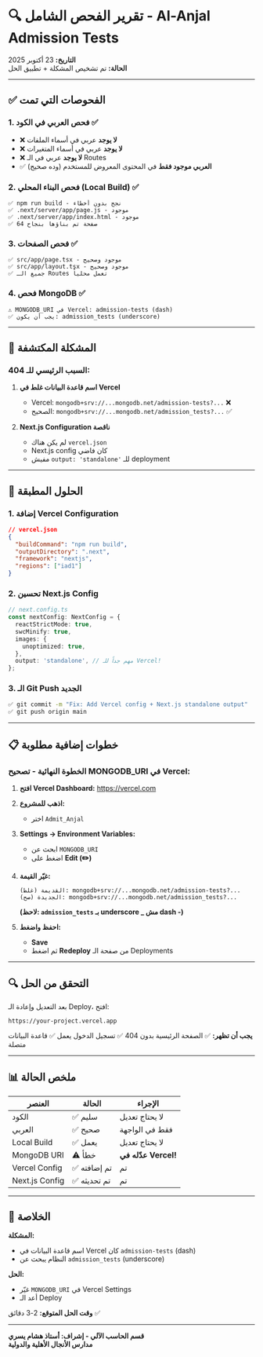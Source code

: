 # 🔍 تقرير الفحص الشامل - Al-Anjal Admission Tests

**التاريخ:** 23 أكتوبر 2025  
**الحالة:** تم تشخيص المشكلة + تطبيق الحل

---

## ✅ الفحوصات التي تمت

### 1. **فحص العربي في الكود** ✅
- ❌ **لا يوجد** عربي في أسماء الملفات
- ❌ **لا يوجد** عربي في أسماء المتغيرات
- ❌ **لا يوجد** عربي في الـ Routes
- ✅ **العربي موجود فقط** في المحتوى المعروض للمستخدم (وده صحيح)

### 2. **فحص البناء المحلي (Local Build)** ✅
```
✅ npm run build - نجح بدون أخطاء
✅ .next/server/app/page.js - موجود
✅ .next/server/app/index.html - موجود
✅ 64 صفحة تم بناؤها بنجاح
```

### 3. **فحص الصفحات** ✅
```
✅ src/app/page.tsx - موجود وصحيح
✅ src/app/layout.tsx - موجود وصحيح
✅ جميع الـ Routes تعمل محلياً
```

### 4. **فحص MongoDB** ✅
```
⚠️ MONGODB_URI في Vercel: admission-tests (dash)
✅ يجب أن يكون: admission_tests (underscore)
```

---

## 🎯 المشكلة المكتشفة

### **السبب الرئيسي للـ 404:**
1. **اسم قاعدة البيانات غلط في Vercel**
   - Vercel: `mongodb+srv://...mongodb.net/admission-tests?...` ❌
   - الصحيح: `mongodb+srv://...mongodb.net/admission_tests?...` ✅

2. **Next.js Configuration ناقصة**
   - لم يكن هناك `vercel.json`
   - Next.js config كان فاضي
   - مفيش `output: 'standalone'` للـ deployment

---

## 🔧 الحلول المطبقة

### **1. إضافة Vercel Configuration**
```json
// vercel.json
{
  "buildCommand": "npm run build",
  "outputDirectory": ".next",
  "framework": "nextjs",
  "regions": ["iad1"]
}
```

### **2. تحسين Next.js Config**
```typescript
// next.config.ts
const nextConfig: NextConfig = {
  reactStrictMode: true,
  swcMinify: true,
  images: {
    unoptimized: true,
  },
  output: 'standalone', // مهم جداً للـ Vercel!
};
```

### **3. الـ Git Push الجديد**
```bash
✅ git commit -m "Fix: Add Vercel config + Next.js standalone output"
✅ git push origin main
```

---

## 📋 خطوات إضافية مطلوبة

### **الخطوة النهائية - تصحيح MONGODB_URI في Vercel:**

1. **افتح Vercel Dashboard:**
   https://vercel.com

2. **اذهب للمشروع:**
   - اختر `Admit_Anjal`

3. **Settings → Environment Variables:**
   - ابحث عن `MONGODB_URI`
   - اضغط على **Edit (✏️)**

4. **غيّر القيمة:**
   ```
   القديمة (غلط): mongodb+srv://...mongodb.net/admission-tests?...
   الجديدة (صح): mongodb+srv://...mongodb.net/admission_tests?...
   ```
   **(لاحظ: `admission_tests` بـ underscore _ مش dash -)**

5. **احفظ واضغط:**
   - **Save**
   - ثم اضغط **Redeploy** من صفحة الـ Deployments

---

## 🔍 التحقق من الحل

بعد التعديل وإعادة الـ Deploy، افتح:
```
https://your-project.vercel.app
```

**يجب أن تظهر:**
✅ الصفحة الرئيسية بدون 404
✅ تسجيل الدخول يعمل
✅ قاعدة البيانات متصلة

---

## 📊 ملخص الحالة

| العنصر | الحالة | الإجراء |
|--------|--------|---------|
| الكود | ✅ سليم | لا يحتاج تعديل |
| العربي | ✅ صحيح | فقط في الواجهة |
| Local Build | ✅ يعمل | لا يحتاج تعديل |
| MongoDB URI | ⚠️ خطأ | **عدّله في Vercel!** |
| Vercel Config | ✅ تم إضافته | تم |
| Next.js Config | ✅ تم تحديثه | تم |

---

## 🎉 الخلاصة

**المشكلة:**
- اسم قاعدة البيانات في Vercel كان `admission-tests` (dash)
- النظام يبحث عن `admission_tests` (underscore)

**الحل:**
- غيّر `MONGODB_URI` في Vercel Settings
- أعد الـ Deploy

**وقت الحل المتوقع:** 2-3 دقائق ✅

---

**قسم الحاسب الآلي - إشراف: أستاذ هشام يسري**  
**مدارس الأنجال الأهلية والدولية**
